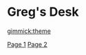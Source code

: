 <!--
  -- Name of your wiki
  -- Do NOT remove the leading `#` character.
  --
  -- For example:
  --
  --    # Greg's Desk
  -->

# Greg's Desk

[gimmick:theme](slate)

[Page 1](pages/page1.md)
[Page 2](pages/page2.md)
